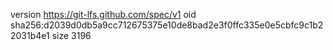 version https://git-lfs.github.com/spec/v1
oid sha256:d2039d0db5a9cc712675375e10de8bad2e3f0ffc335e0e5cbfc9c1b22031b4e1
size 3196
